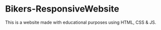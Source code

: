 # Bikers-ResponsiveWebsite
This is a website made with educational purposes using HTML, CSS &amp; JS.

